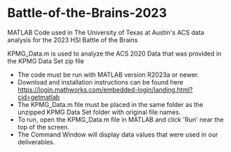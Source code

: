 # Battle-of-the-Brains-2023
MATLAB Code used in The University of Texas at Austin's ACS data analysis for the 2023 HSI Battle of the Brains

KPMG_Data.m is used to analyze the ACS 2020 Data that was provided in the KPMG Data Set zip file

- The code must be run with MATLAB version R2023a or newer.
- Download and installation instructions can be found here https://login.mathworks.com/embedded-login/landing.html?cid=getmatlab
- The KPMG_Data.m file must be placed in the same folder as the unzipped KPMG Data Set folder with original file names.
- To run, open the KPMG_Data.m file in MATLAB and click 'Run' near the top of the screen.
- The Command Window will display data values that were used in our deliverables.
